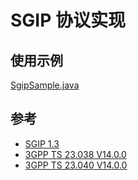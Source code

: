 # SGIP 协议实现

## 使用示例

[SgipSample.java](src/main/java/cn/bromine0x23/sgip/SgipSample.java)

## 参考

* [SGIP 1.3](doc/SGIP-1.3.doc)
* [3GPP TS 23.038 V14.0.0](doc/3GPP-TS-23.038-V14.0.0.doc)
* [3GPP TS 23.040 V14.0.0](doc/3GPP-TS-23.040-V14.0.0.doc)